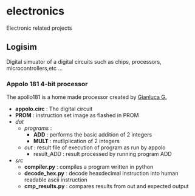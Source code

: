 # electronics
Electronic related projects

## Logisim
Digital simuator of a digital circuits such as chips, processors, microcontrollers,etc ...  

### Appolo 181 4-bit processor
The apollo181 is a home made processor created by [Gianluca G.](#https://apollo181.wixsite.com/apollo181)

- **appolo.circ** : The digital circuit
- **PROM**        : instruction set image as flashed in PROM
- *dat*
  - *programs* :
    - **ADD**  : performs the basic addition of 2 integers
    - **MULT** : mutliplication of 2 integers
  - *out* : result file of execution of program as run by appolo 
    - result_ADD : result processed by running program ADD  
- *src*
  - **compiler.py**    : compiles a program written in python
  - **decode_hex.py**  : decode heaxdecimal instruction into human readable ascii instruction 
  - **cmp_results.py** : compares results from out and expected output
